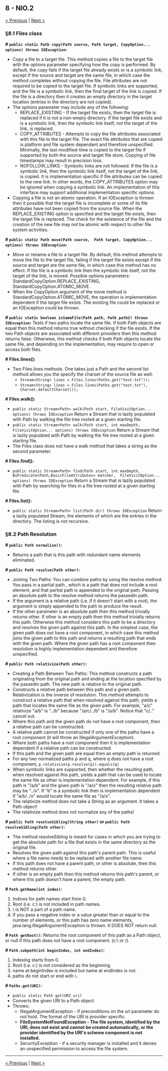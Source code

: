 ## 8 - NIO.2

[< Previous](./08-io-extra.md) | [Next >](09-jdbc.md)

### §8.1 Files class

**# `public static Path copy(Path source, Path target, CopyOption... options) throws IOException`:**
- Copy a file to a target file. This method copies a file to the target file with the options parameter specifying how 
the copy is performed. By default, the copy fails if the target file already exists or is a symbolic link, except if 
the source and target are the same file, in which case the method completes without copying the file. File attributes 
are not required to be copied to the target file. If symbolic links are supported, and the file is a symbolic link, 
then the final target of the link is copied. If the file is a directory then it creates an empty directory in the 
target location (entries in the directory are not copied).
- The options parameter may include any of the following:  
    - REPLACE_EXISTING - If the target file exists, then the target file is replaced if it is not a non-empty directory. 
    If the target file exists and is a symbolic link, then the symbolic link itself, not the target of the link, is 
    replaced.  
    - COPY_ATTRIBUTES - Attempts to copy the file attributes associated with this file to the target file. The exact 
    file attributes that are copied is platform and file system dependent and therefore unspecified. Minimally, the 
    last-modified-time is copied to the target file if supported by both the source and target file store. Copying of 
    file timestamps may result in precision loss.
    - NOFOLLOW_LINKS - Symbolic links are not followed. If the file is a symbolic link, then the symbolic link itself, 
    not the target of the link, is copied. It is implementation specific if file attributes can be copied to the new 
    link. In other words, the COPY_ATTRIBUTES option may be ignored when copying a symbolic link. An implementation of 
    this interface may support additional implementation specific options.
- Copying a file is not an atomic operation. If an IOException is thrown then it possible that the target file is 
incomplete or some of its file attributes have not been copied from the source file. When the REPLACE_EXISTING option 
is specified and the target file exists, then the target file is replaced. The check for the existence of the file and 
the creation of the new file may not be atomic with respect to other file system activities.

**# `public static Path move(Path source,  Path target, CopyOption... options) throws IOException`:**
- Move or rename a file to a target file. By default, this method attempts to move the file to the target file, failing 
if the target file exists except if the source and target are the same file, in which case this method has no effect.
If the file is a symbolic link then the symbolic link itself, not the target of the link, is moved.
Possible options parameters: StandardCopyOption.REPLACE_EXISTING, StandardCopyOption.ATOMIC_MOVE.
- When the CopyOption argument of the move method is StandardCopyOption.ATOMIC_MOVE, the operation is implementation 
dependent if the target file exists. The existing file could be replaced or an IOException could be thrown.

**# `public static boolean isSameFile(Path path, Path path2) throws IOException`:**
Tests if two paths locate the same file. If both Path objects are equal then this method returns true without checking 
if the file exists. If the two Path objects are associated with different providers then this method returns false. 
Otherwise, this method checks if both Path objects locate the same file, and depending on the implementation, may 
require to open or access both files.

**# Files.lines():**
-  Two Files.lines methods. One takes just a Path and the second list method allows you the specify the charset of 
the source file as well:
    - `Stream<String> lines = Files.lines(Paths.get("test.txt"));`
    - `Stream<String> lines = Files.lines(Paths.get("test.txt"), Charset.defaultCharset());`

**# Files.walk():**
- `public static Stream<Path> walk(Path start, FileVisitOption... options) throws IOException` Return a Stream that is 
lazily populated with Path by walking the file tree rooted at a given starting file. 
- `public static Stream<Path> walk(Path start, int maxDepth, FileVisitOption... options) throws IOException` Return a 
Stream that is lazily populated with Path by walking the file tree rooted at a given starting file.
- The Files class does not have a walk method that takes a string as the second parameter.

**# Files.find():**
- `public static Stream<Path> find(Path start, int maxDepth, BiPredicate<Path,BasicFileAttributes> matcher, 
FileVisitOption... options) throws IOException` Return a Stream that is lazily populated with Path by searching for 
files in a file tree rooted at a given starting file.

**# Files.list():**
- `public static Stream<Path> list(Path dir) throws IOException` Return a lazily populated Stream, the elements of 
which are the entries in the directory. The listing is not recursive.

### §8.2 Path Resolution

**# `public Path normalize()`:** 
- Returns a path that is this path with redundant name elements eliminated.

**# `public Path resolve(Path other)`:**
- Joining Two Paths: 
You can combine paths by using the resolve method. You pass in a partial path , which is a path that does not include 
a root element, and that partial path is appended to the original path. Passing an absolute path to the resolve method 
returns the passed­in path.
- If the argument is a relative path (i.e. if it doesn't start with a root), the argument is simply appended to the 
path to produce the result.
- If the other parameter is an absolute path then this method trivially returns other. If other is an empty path then 
this method trivially returns this path. Otherwise this method considers this path to be a directory and resolves the 
given path against this path. In the simplest case, the given path does not have a root component, in which case this 
method joins the given path to this path and returns a resulting path that ends with the given path. Where the given 
path has a root component then resolution is highly implementation dependent and therefore unspecified.

**# `public Path relativize(Path other)`:**
- Creating a Path Between Two Paths:
This method constructs a path originating from the original path and ending at the location specified
by the passed­in path. The new path is relative to the original path.
- Constructs a relative path between this path and a given path. Relativization is the inverse of resolution. This 
method attempts to construct a relative path that when resolved against this path, yields a path that locates the 
same file as the given path. For example, "a/c" relativize "a/b"  is "../b" because "/a/c/../b" is "/a/b". Notice that 
"c/.." cancel out. 
- Where this path and the given path do not have a root component, then a relative path can be constructed. 
- A relative path cannot be constructed if only one of the paths have a root component (it will throw 
an IllegalArgumentException). 
- Where both paths have a root component then it is implementation dependent if a relative path can be constructed. 
- If this path and the given path are equal then an empty path is returned.
- For any two normalized paths p and q, where q does not have a root component, `p.relativize(p.resolve(q)).equals(q)`
- When symbolic links are supported, then whether the resulting path, when resolved against this path, yields a path 
that can be used to locate the same file as other is implementation dependent. For example, if this path is "/a/b" and 
the given path is "/a/x" then the resulting relative path may be "../x". If "b" is a symbolic link then is 
implementation dependent if "a/b/../x" would locate the same file as "/a/x".
- The relativize method does not take a String as an argument. It takes a Path object!
- The relativize method does not normalize any of the paths!

**# `public Path resolveSibling(String other)` or `public Path resolveSibling(Path other)`:**
- The method resolveSibling is meant for cases in which you are trying to get the absolute path for a file that exists 
in the same directory as the original file.
- Resolves the given path against this path's parent path. This is useful where a file name needs to be replaced with 
another file name. 
- If this path does not have a parent path, or other is absolute, then this method returns other. 
- If other is an empty path then this method returns this path's parent, or where this path doesn't have a parent, the 
empty path.

**# `Path.getName(int index)`:**
1. Indices for path names start from 0. 
2. Root (i.e. c:\) is not included in path names. 
3. \\ is NOT a part of a path name. 
4. If you pass a negative index or a value greater than or equal to the number of elements, or this path has zero name 
elements, java.lang.IllegalArgumentException is thrown. It DOES NOT return null.

**# `Path getRoot()`:**
Returns the root component of this path as a Path object, or null if this path does not have a root component. (c:\ or /).

**# `Path.subpath(int beginIndex, int endIndex)`:**
1. Indexing starts from 0. 
2. Root (i.e. c:\) is not considered as the beginning. 
3. name at beginIndex is included but name at endIndex is not. 
4. paths do not start or end with \\.

**# `Paths.get(URI)`:**
- `public static Path get(URI uri)`
- Converts the given URI to a Path object.
- Throws:
    - IllegalArgumentException - if preconditions on the uri parameter do not hold. The format of the URI is provider 
    specific. 
    - **FileSystemNotFoundException - The file system, identified by the URI, does not exist and cannot be created 
    automatically, or the provider identified by the URI's scheme component is not installed.** 
    - SecurityException - if a security manager is installed and it denies an unspecified permission to access the 
    file system.

---
[< Previous](./08-io-extra.md) | [Next >](09-jdbc.md)
